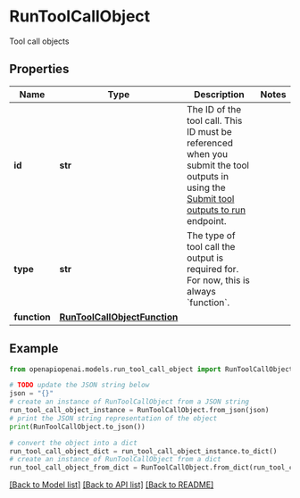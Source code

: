 # RunToolCallObject

Tool call objects

## Properties

Name | Type | Description | Notes
------------ | ------------- | ------------- | -------------
**id** | **str** | The ID of the tool call. This ID must be referenced when you submit the tool outputs in using the [Submit tool outputs to run](/docs/api-reference/runs/submitToolOutputs) endpoint. | 
**type** | **str** | The type of tool call the output is required for. For now, this is always &#x60;function&#x60;. | 
**function** | [**RunToolCallObjectFunction**](RunToolCallObjectFunction.md) |  | 

## Example

```python
from openapiopenai.models.run_tool_call_object import RunToolCallObject

# TODO update the JSON string below
json = "{}"
# create an instance of RunToolCallObject from a JSON string
run_tool_call_object_instance = RunToolCallObject.from_json(json)
# print the JSON string representation of the object
print(RunToolCallObject.to_json())

# convert the object into a dict
run_tool_call_object_dict = run_tool_call_object_instance.to_dict()
# create an instance of RunToolCallObject from a dict
run_tool_call_object_from_dict = RunToolCallObject.from_dict(run_tool_call_object_dict)
```
[[Back to Model list]](../README.md#documentation-for-models) [[Back to API list]](../README.md#documentation-for-api-endpoints) [[Back to README]](../README.md)


